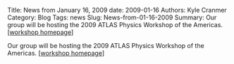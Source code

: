 Title: News from January 16, 2009
date: 2009-01-16
Authors: Kyle Cranmer
Category: Blog
Tags: news
Slug: News-from-01-16-2009
Summary:  Our group will be hosting the 2009 ATLAS Physics Workshop of the Americas. [<a href="atlasworkshop/">workshop homepage</a>]
 

 Our group will be hosting the 2009 ATLAS Physics Workshop of the Americas. [<a href="atlasworkshop/">workshop homepage</a>]
 